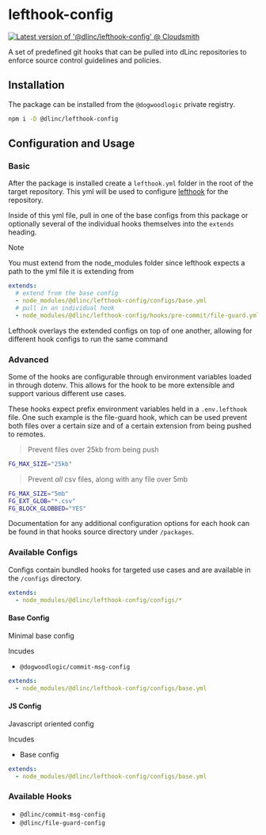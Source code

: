 # lefthook-config

[![Latest version of '@dlinc/lefthook-config' @ Cloudsmith](https://api-prd.cloudsmith.io/v1/badges/version/dogwoodlogic/dlinc/npm/@dlinc/lefthook-config/latest/x/?render=true&show_latest=true&badge_token=gAAAAABmzMRL_V-cdQ5r-AX1bpOuKadYkwCnndAvW5EALV_ww7Lx-nYToI3RIo42oHaSwqrNHByFERs_ahbZvP_03UgQ7Y5Vpng0ZphXPyCVUQjh8ge-xhw%3D)](https://cloudsmith.io/~dogwoodlogic/repos/dlinc/packages/detail/npm/@dlinc%252Flefthook-config/latest/)

A set of predefined git hooks that can be pulled into
dLinc repositories to enforce source control guidelines and policies.

## Installation

The package can be installed from the `@dogwoodlogic` private
registry.

```sh
npm i -D @dlinc/lefthook-config
```

## Configuration and Usage

### Basic

After the package is installed create a `lefthook.yml` folder in the root
of the target repository. This yml will be used to configure [lefthook]()
for the repository.

Inside of this yml file, pull in one of the base configs from this package
or optionally several of the individual hooks themselves into the `extends`
heading.

> [!NOTE]  
> You must extend from the node_modules folder since lefthook
> expects a path to the yml file it is extending from

```yml
extends:
  # extend from the base config
  - node_modules/@dlinc/lefthook-config/configs/base.yml
  # pull in an individual hook
  - node_modules/@dlinc/lefthook-config/hooks/pre-commit/file-guard.yml
```

Lefthook overlays the extended configs on top of one another, allowing for
different hook configs to run the same command

### Advanced

Some of the hooks are configurable through environment variables loaded
in through dotenv. This allows for the hook to be more extensible and
support various different use cases.

These hooks expect prefix environment variables held in a `.env.lefthook`
file. One such example is the file-guard hook, which can be used prevent both
files over a certain size and of a certain extension from being pushed
to remotes.

> Prevent files over 25kb from being push

```sh
FG_MAX_SIZE="25kb"
```

> Prevent _all_ csv files, along with any file over 5mb

```sh
FG_MAX_SIZE="5mb"
FG_EXT_GLOB="*.csv"
FG_BLOCK_GLOBBED="YES"
```

Documentation for any additional configuration options for each hook
can be found in that hooks source directory under `/packages`.

### Available Configs

Configs contain bundled hooks for targeted use cases and
are available in the `/configs` directory.

```yml
extends:
  - node_modules/@dlinc/lefthook-config/configs/*
```

#### Base Config

Minimal base config

Incudes

- `@dogwoodlogic/commit-msg-config`

```yml
extends:
  - node_modules/@dlinc/lefthook-config/configs/base.yml
```

#### JS Config

Javascript oriented config

Incudes

- Base config

```yml
extends:
  - node_modules/@dlinc/lefthook-config/configs/base.yml
```

### Available Hooks

- `@dlinc/commit-msg-config`
- `@dlinc/file-guard-config`
